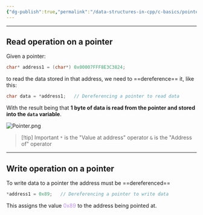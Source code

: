 ```yaml
---
{"dg-publish":true,"permalink":"/data-structures-in-cpp/c-basics/pointer-operations/"}
---
```


---

## Read operation on a pointer

Given a pointer:
```C++
char* address1 = (char*) 0x00007FFF8E3C3824;
```
to read the data stored in that address, we need to ==dereference== it, like this:
```C++
char data = *address1;   // Dereferencing a pointer to read data
```
With the result being that **1 byte of data is read from the pointer and stored into the `data` variable**.

![Pointer.png](/img/user/Data%20Structures%20in%20Cpp/Reference%20images/Pointer.png)

> [!tip] Important
> `*`  is the "Value at address" operator
> `&`  is the "Address of" operator


---

## Write operation on a pointer

To write data to a pointer the address must be ==dereferenced==
```C++
*address1 = 0x89;   // Dereferencing a pointer to write data
```
This assigns the value <font color="#BF8FFB">0x89</font> to the address being pointed at.